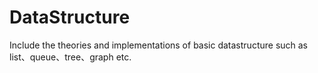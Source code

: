 # DataStructure
Include the theories and  implementations of  basic datastructure such as list、queue、tree、graph etc.
